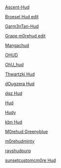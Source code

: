 <html>
  <body>
    <p>
    <a href="https://github.com/Ma3hem/TF2_CFGs_Huds_And_Edits/blob/main/Ascent-Hud.zip" download="Ascent-Hud.zip"> Ascent-Hud </a>
    </p>
    <p>
    <a href="https://github.com/Ma3hem/TF2_CFGs_Huds_And_Edits/blob/main/Broesel%20Hud.zip"> Broesel Hud edit </a>
    </p>
    <p>
    <a href="https://github.com/Ma3hem/TF2_CFGs_Huds_And_Edits/blob/main/Garm3n%20TanLight.zip"> Garm3nTan-Hud </a>
    </p>
    <p>
    <a href="https://github.com/Ma3hem/TF2_CFGs_Huds_And_Edits/blob/main/Grape%20m0rehud.zip"> Grape m0rehud edit </a>
    </p>
    <p>
    <a href="https://github.com/Ma3hem/TF2_CFGs_Huds_And_Edits/blob/main/Mangachud.zip"> Mangachud </a>
    </p>
    <p>
    <a href="https://github.com/Ma3hem/TF2_CFGs_Huds_And_Edits/blob/main/OHUD.zip"> OHUD </a>
    </p>
    <p>
    <a href="https://github.com/Ma3hem/TF2_CFGs_Huds_And_Edits/blob/main/OhU_hud-master.zip"> OhU_hud </a>
    </p>
    <p>
    <a href="https://github.com/Ma3hem/TF2_CFGs_Huds_And_Edits/blob/main/Thwartzki%20Hud.zip"> Thwartzki Hud </a>
    </p>
    <p>
    <a href="https://github.com/Ma3hem/TF2_CFGs_Huds_And_Edits/blob/main/dOugzera%20m0rehud.zip"> dOugzera Hud </a>
    </p>
    <p>
    <a href="https://github.com/Ma3hem/TF2_CFGs_Huds_And_Edits/blob/main/dqz_hud.zip"> dqz Hud </a>
    </p>
    <p>
    <a href="https://github.com/Ma3hem/TF2_CFGs_Huds_And_Edits/blob/main/hud.zip"> Hud </a>
    </p>
    <p>
    <a href="https://github.com/Ma3hem/TF2_CFGs_Huds_And_Edits/blob/main/hudy.zip"> Hudy </a>
    </p>
    <p>
    <a href="https://github.com/Ma3hem/TF2_CFGs_Huds_And_Edits/blob/main/kbnhud-master.zip"> kbn Hud </a>
    </p>
    <p>
    <a href="https://github.com/Ma3hem/TF2_CFGs_Huds_And_Edits/blob/main/m0rehud.zip"> M0rehud Greenyblue </a>
    </p>
    <p>
    <a href="https://github.com/Ma3hem/TF2_CFGs_Huds_And_Edits/blob/main/m0rehudminty.zip"> m0rehudminty </a>
    </p>
    <p>
    <a href="https://github.com/Ma3hem/TF2_CFGs_Huds_And_Edits/blob/main/rayshudpurp.zip"> rayshudpurp </a>
    </p>
    <p>
    <a href="https://github.com/Ma3hem/TF2_CFGs_Huds_And_Edits/blob/main/sunsetcustomcm0re.zip"> sunsetcustomcm0re Hud </a>
    </p>
    
  </body>
</html>

